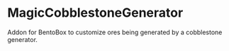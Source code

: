 # MagicCobblestoneGenerator
Addon for BentoBox to customize ores being generated by a cobblestone generator.
